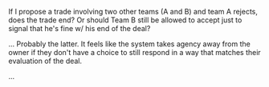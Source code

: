 If I propose a trade involving two other teams (A and B) and team A rejects, does the trade end? Or should Team B still be allowed to accept just to signal that he's fine w/ his end of the deal?

... Probably the latter. It feels like the system takes agency away from the owner if they don't have a choice to still respond in a way that matches their evaluation of the deal.

...
